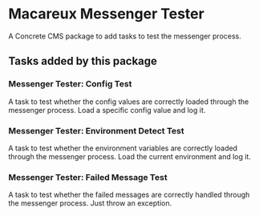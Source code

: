 # Macareux Messenger Tester
A Concrete CMS package to add tasks to test the messenger process.

## Tasks added by this package

### Messenger Tester: Config Test
A task to test whether the config values are correctly loaded through the messenger process.
Load a specific config value and log it.

### Messenger Tester: Environment Detect Test
A task to test whether the environment variables are correctly loaded through the messenger process.
Load the current environment and log it.

### Messenger Tester: Failed Message Test
A task to test whether the failed messages are correctly handled through the messenger process.
Just throw an exception.
